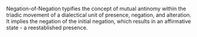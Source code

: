 
Negation-of-Negation typifies the concept of mutual antinomy within the triadic movement of a dialectical unit of presence, negation, and alteration. It implies the negation of the initial negation, which results in an affirmative state - a reestablished presence.

